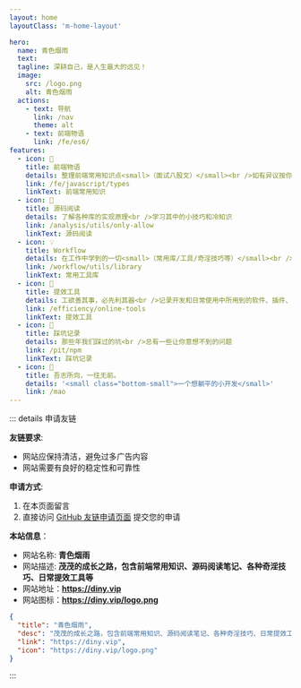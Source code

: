 ```yaml
---
layout: home
layoutClass: 'm-home-layout'

hero:
  name: 青色烟雨
  text:
  tagline: 深耕自己，是人生最大的远见！
  image:
    src: /logo.png
    alt: 青色烟雨
  actions:
    - text: 导航
      link: /nav
      theme: alt
    - text: 前端物语
      link: /fe/es6/
features:
  - icon: 📖
    title: 前端物语
    details: 整理前端常用知识点<small>（面试八股文）</small><br />如有异议按你的理解为主，不接受反驳
    link: /fe/javascript/types
    linkText: 前端常用知识
  - icon: 📘
    title: 源码阅读
    details: 了解各种库的实现原理<br />学习其中的小技巧和冷知识
    link: /analysis/utils/only-allow
    linkText: 源码阅读
  - icon: 💡
    title: Workflow
    details: 在工作中学到的一切<small>（常用库/工具/奇淫技巧等）</small><br />配合 CV 大法来更好的摸鱼
    link: /workflow/utils/library
    linkText: 常用工具库
  - icon: 🧰
    title: 提效工具
    details: 工欲善其事，必先利其器<br />记录开发和日常使用中所用到的软件、插件、扩展等
    link: /efficiency/online-tools
    linkText: 提效工具
  - icon: 🐞
    title: 踩坑记录
    details: 那些年我们踩过的坑<br />总有一些让你意想不到的问题
    link: /pit/npm
    linkText: 踩坑记录
  - icon: 💯
    title: 吾志所向，一往无前。
    details: '<small class="bottom-small">一个想躺平的小开发</small>'
    link: /mao
---
```


<script setup>
import MFriends from './home/MFriends.vue'
</script>

<ClientOnly>
  <MFriends/>
</ClientOnly>

::: details 申请友链

**友链要求**:

- 网站应保持清洁，避免过多广告内容
- 网站需要有良好的稳定性和可靠性

**申请方式**:

1. 在本页面留言
2. 直接访问 [GitHub 友链申请页面](https://github.com/maomao1996/mm-notes/issues/95) 提交您的申请

**本站信息**：

- 网站名称: **青色烟雨**
- 网站描述: **茂茂的成长之路，包含前端常用知识、源码阅读笔记、各种奇淫技巧、日常提效工具等**
- 网站地址：**<https://diny.vip>**
- 网站图标：**<https://diny.vip/logo.png>**

```json
{
  "title": "青色烟雨",
  "desc": "茂茂的成长之路，包含前端常用知识、源码阅读笔记、各种奇淫技巧、日常提效工具等",
  "link": "https://diny.vip",
  "icon": "https://diny.vip/logo.png"
}
```

:::

<style>
/*爱的魔力转圈圈*/
.m-home-layout .image-src:hover {
  transform: translate(-50%, -50%) rotate(666turn);
  transition: transform 59s 1s cubic-bezier(0.3, 0, 0.8, 1);
}

.m-home-layout .details small {
  opacity: 0.8;
}

.m-home-layout .item:last-child .details {
  display: flex;
  justify-content: flex-end;
  align-items: end;
}
</style>
